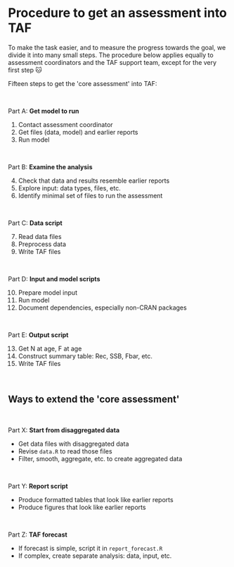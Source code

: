# Procedure to get an assessment into TAF

To make the task easier, and to measure the progress towards the goal, we divide
it into many small steps. The procedure below applies equally to assessment
coordinators and the TAF support team, except for the very first step :cat:

Fifteen steps to get the 'core assessment' into TAF:

<br>

Part A: **Get model to run**

1. Contact assessment coordinator
2. Get files (data, model) and earlier reports
3. Run model

<br>

Part B: **Examine the analysis**

4. Check that data and results resemble earlier reports
5. Explore input: data types, files, etc.
6. Identify minimal set of files to run the assessment

<br>

Part C: **Data script**

7. Read data files
8. Preprocess data
9. Write TAF files

<br>

Part D: **Input and model scripts**

10. Prepare model input
11. Run model
12. Document dependencies, especially non-CRAN packages

<br>

Part E: **Output script**

13. Get N at age, F at age
14. Construct summary table: Rec, SSB, Fbar, etc.
15. Write TAF files

<br>

## Ways to extend the 'core assessment'

<br>

Part X: **Start from disaggregated data**

- Get data files with disaggregated data
- Revise `data.R` to read those files
- Filter, smooth, aggregate, etc. to create aggregated data

<br>

Part Y: **Report script**

- Produce formatted tables that look like earlier reports
- Produce figures that look like earlier reports

<br>

Part Z: **TAF forecast**

- If forecast is simple, script it in `report_forecast.R`
- If complex, create separate analysis: data, input, etc.
